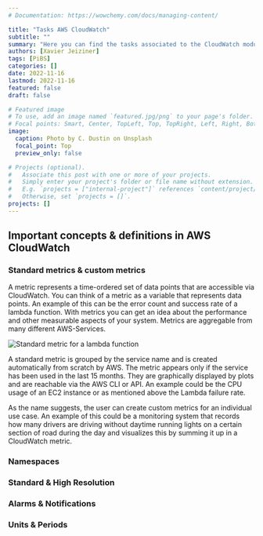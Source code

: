 ```yaml
---
# Documentation: https://wowchemy.com/docs/managing-content/

title: "Tasks AWS CloudWatch"
subtitle: ""
summary: "Here you can find the tasks associated to the CloudWatch module."
authors: [Xavier Jeiziner]
tags: [PiBS]
categories: []
date: 2022-11-16
lastmod: 2022-11-16
featured: false
draft: false

# Featured image
# To use, add an image named `featured.jpg/png` to your page's folder.
# Focal points: Smart, Center, TopLeft, Top, TopRight, Left, Right, BottomLeft, Bottom, BottomRight.
image:
  caption: Photo by C. Dustin on Unsplash
  focal_point: Top
  preview_only: false

# Projects (optional).
#   Associate this post with one or more of your projects.
#   Simply enter your project's folder or file name without extension.
#   E.g. `projects = ["internal-project"]` references `content/project/deep-learning/index.md`.
#   Otherwise, set `projects = []`.
projects: []
---
```

 ## Important concepts & definitions in AWS CloudWatch
 ### Standard metrics & custom metrics
 A metric represents a time-ordered set of data points that are accessible via CloudWatch. You can think of a metric as a variable that represents data points. An example of this can be the error count and success rate of a lambda function. With metrics you can get an idea about the performance and other measurable aspects of your system. Metrics are aggregable from many different AWS-Services.

 ![Standard metric for a lambda function](success-lambda.jpg "<b>Standard metric for a lambda function | </b>Screenshot from LAB-Account")

 A standard metric is grouped by the service name and is created automatically from scratch by AWS. The metric appears only if the service has been used in the last 15 months. They are graphically displayed by plots and are reachable via the AWS CLI or API. An example could be the CPU usage of an EC2 instance or as mentioned above the Lambda failure rate.

 As the name suggests, the user can create custom metrics for an individual use case. An example of this could be a monitoring system that records how many drivers are driving without daytime running lights on a certain section of road during the day and visualizes this by summing it up in a CloudWatch metric.

 ### Namespaces

 ### Standard & High Resolution

 ### Alarms & Notifications

 ### Units & Periods  

</p><br>
<p></p>
